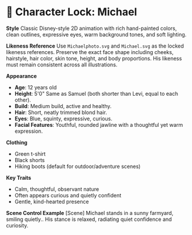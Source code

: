 # 🎨 Character Lock: Michael

**Style**
Classic Disney-style 2D animation with rich hand-painted colors, clean outlines, expressive eyes, warm background tones, and soft lighting.

**Likeness Reference**
Use `Michaelphoto.svg` and `Michael.svg` as the locked likeness references. Preserve the exact face shape including cheeks, hairstyle, hair color, skin tone, height, and body proportions. His likeness must remain consistent across all illustrations.

**Appearance**

* **Age**: 12 years old
* **Height**: 5'0" Same as Samuel (both shorter than Levi, equal to each other).
* **Build**: Medium build, active and healthy.
* **Hair**: Short, neatly trimmed blond hair.
* **Eyes**: Blue, squinty, expressive, curious.
* **Facial Features**: Youthful, rounded jawline with a thoughtful yet warm expression.

**Clothing**

* Green t-shirt
* Black shorts
* Hiking boots (default for outdoor/adventure scenes)

**Key Traits**

* Calm, thoughtful, observant nature
* Often appears curious and quietly confident
* Gentle, kind-hearted presence

**Scene Control Example**
[Scene] Michael stands in a sunny farmyard, smiling quietly.. His stance is relaxed, radiating quiet confidence and curiosity.
